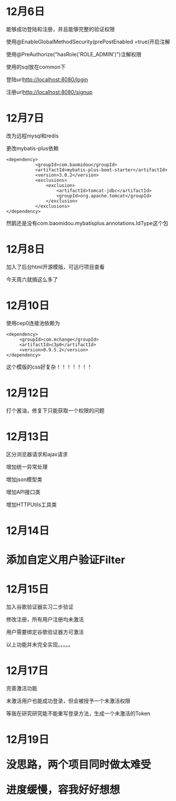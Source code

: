 <h1>12月6日</h1>
<p>能够成功登陆和注册，并且能够完整的验证权限</p>
<p>使用@EnableGlobalMethodSecurity(prePostEnabled =true)开启注解</p>
<p>使用@PreAuthorize("hasRole('ROLE_ADMIN')")注解权限</p>
<p>使用的sql放在common下</p>
<p>登陆url<a href="http://localhost:8080/login">http://localhost:8080/login</a></p>
<p>注册url<a href="http://localhost:8080/signup">http://localhost:8080/signup</a></p> 
<h1>12月7日</h1>
<p>改为远程mysql和redis</p>
<p>更改mybatis-plus依赖</p>

 ```
<dependency>
            <groupId>com.baomidou</groupId>
            <artifactId>mybatis-plus-boot-starter</artifactId>
            <version>3.0.2</version>
            <exclusions>
                <exclusion>
                    <artifactId>tomcat-jdbc</artifactId>
                    <groupId>org.apache.tomcat</groupId>
                </exclusion>
            </exclusions>
 </dependency>
 ```
 <p>然鹅还是没有com.baomidou.mybatisplus.annotations.IdType这个包</p>
 
 <h1>12月8日</h1>
 <p>加入了后台html开源模版，可运行项目查看</p>
 <p>今天周六就搞这么多了</p>
<h1>12月10日</h1>
<p>使用cep0连接池依赖为</p>

```
<dependency>
     <groupId>com.mchange</groupId>
     <artifactId>c3p0</artifactId>
     <version>0.9.5.2</version>
</dependency>
```
<p>这个模版的css好复杂！！！！！！！</p>
<h1>12月12日</h1>
<p>打个酱油，修复下只能获取一个权限的问题</p>
<h1>12月13日</h1>
<p>区分浏览器请求和ajax请求</p>
<p>增加统一异常处理</p>
<p>增加json模型类</p>
<p>增加API接口类</p>
<p>增加HTTPUtils工具类</p>
<h1>12月14日<h1>
<p>添加自定义用户验证Filter</p>
<h1>12月15日</h1>
<p>加入谷歌验证器实习二步验证</p>
<p>修改注册，所有用户注册均未激活</p>
<p>用户需要绑定谷歌验证器方可激活</p>
<p>以上功能并未完全实现。。。。。</p>
<h1>12月17日</h1>
<p>完善激活功能</p>
<p>未激活用户也能成功登录，但会被授予一个未激活权限</p>
<p>等我在研究研究能不能重写登录方法，生成一个未激活的Token</p>
<h1>12月19日
<p>没思路，两个项目同时做太难受
<p>进度缓慢，容我好好想想
